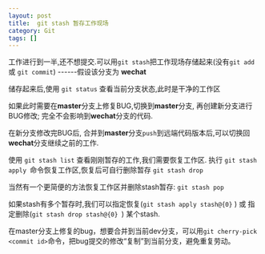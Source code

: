 ```yaml
---
layout: post
title:  git stash 暂存工作现场
category: Git
tags: []
---
```

工作进行到一半,还不想提交.可以用`git stash`把工作现场存储起来(没有`git add` 或 `git commit`) ------假设该分支为 **wechat**

储存起来后,使用 `git status` 查看当前分支状态,此时是干净的工作区

如果此时需要在**master**分支上修复BUG,切换到**master**分支, 再创建新分支进行BUG修改; 完全不会影响到**wechat**分支的代码.

 

在新分支修改完BUG后, 合并到**master**分支`push`到远端代码版本后,可以切换回**wechat**分支继续之前的工作.

使用 `git stash list` 查看刚刚暂存的工作,我们需要恢复工作区. 执行 `git stash apply `命令恢复工作区,恢复后可自行删除暂存 `git stash drop`

 当然有一个更简便的方法恢复工作区并删除stash暂存: `git stash pop`

如果stash有多个暂存时,我们可以指定恢复(`git stash apply stash@{0}` ) 或 指定删除(`git stash drop stash@{0} `) 某个stash.


在master分支上修复的bug，想要合并到当前dev分支，可以用`git cherry-pick <commit id>`命令，把bug提交的修改“复制”到当前分支，避免重复劳动。

[jekyll]:      http://jekyllrb.com
[jekyll-gh]:   https://github.com/jekyll/jekyll
[jekyll-help]: https://github.com/jekyll/jekyll-help